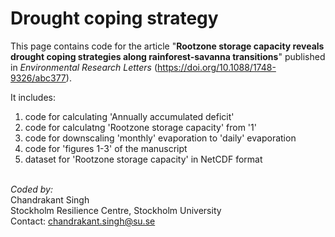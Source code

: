 # Drought coping strategy

This page contains code for the article "**Rootzone storage capacity reveals drought coping strategies along rainforest-savanna transitions**" published in *Environmental Research Letters* (https://doi.org/10.1088/1748-9326/abc377).

It includes:
1. code for calculating 'Annually accumulated deficit'
2. code for calculatng 'Rootzone storage capacity' from '1'
3. code for downscaling 'monthly' evaporation to 'daily' evaporation
4. code for 'figures 1-3' of the manuscript
5. dataset for 'Rootzone storage capacity' in NetCDF format

\
*Coded by:*\
Chandrakant Singh\
Stockholm Resilience Centre, Stockholm University\
Contact: chandrakant.singh@su.se
